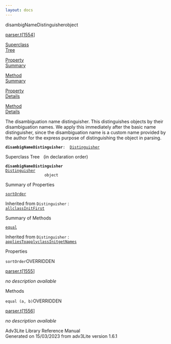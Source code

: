 ```yaml
---
layout: docs
---
```

<span class="title">disambigNameDistinguisher</span><span class="type">object</span>

[parser.t](../file/parser.t.html)\[[1554](../source/parser.t.html#1554)\]

[Superclass  
Tree](#_SuperClassTree_)

[Property  
Summary](#_PropSummary_)

[Method  
Summary](#_MethodSummary_)

[Property  
Details](#_Properties_)

[Method  
Details](#_Methods_)



The disambiguation name distinguisher. This distinguishes objects by
their disambiguation names. We apply this immediately after the basic
name distinguisher, since the disambiguation name is a custom name
provided by the author for the express purpose of distinguishing the
object in parsing.

**`disambigNameDistinguisher`**` :   `[`Distinguisher`](../object/Distinguisher.html)



<span id="_SuperClassTree_"></span>



<span class="hdln">Superclass Tree</span>   (in declaration order)



**`disambigNameDistinguisher`**  
[`Distinguisher`](../object/Distinguisher.html)  
`                 object`  
<span id="_PropSummary_"></span>



<span class="hdln">Summary of Properties</span>  



[`sortOrder`](#sortOrder)

Inherited from `Distinguisher` :  
[`all`](../object/Distinguisher.html#all)[`classInitFirst`](../object/Distinguisher.html#classInitFirst)

<span id="_MethodSummary_"></span>



<span class="hdln">Summary of Methods</span>  



[`equal`](#equal)

Inherited from `Distinguisher` :  
[`appliesTo`](../object/Distinguisher.html#appliesTo)[`apply`](../object/Distinguisher.html#apply)[`classInit`](../object/Distinguisher.html#classInit)[`getNames`](../object/Distinguisher.html#getNames)

<span id="_Properties_"></span>



<span class="hdln">Properties</span>  



<span id="sortOrder"></span>

`sortOrder`<span class="rem">OVERRIDDEN</span>

[parser.t](../file/parser.t.html)\[[1555](../source/parser.t.html#1555)\]



*no description available*



<span id="_Methods_"></span>



<span class="hdln">Methods</span>  



<span id="equal"></span>

`equal (a, b)`<span class="rem">OVERRIDDEN</span>

[parser.t](../file/parser.t.html)\[[1556](../source/parser.t.html#1556)\]



*no description available*





Adv3Lite Library Reference Manual  
Generated on 15/03/2023 from adv3Lite version 1.6.1



